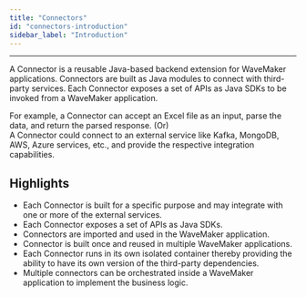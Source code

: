 ```yaml
---
title: "Connectors"
id: "connectors-introduction"
sidebar_label: "Introduction"
---
```

---

A Connector is a reusable Java-based backend extension for WaveMaker applications. Connectors are built as Java modules to connect with third-party services. Each Connector exposes a set of APIs as Java SDKs to be invoked from a WaveMaker application.

For example, a Connector can accept an Excel file as an input, parse the data, and return the parsed response. 
(Or)  
A Connector could connect to an external service like Kafka, MongoDB, AWS, Azure services, etc., and provide the respective integration capabilities.

## Highlights

- Each Connector is built for a specific purpose and may integrate with one or more of the external services.
- Each Connector exposes a set of APIs as Java SDKs.
- Connectors are imported and used in the WaveMaker application.
- Connector is built once and reused in multiple WaveMaker applications.
- Each Connector runs in its own isolated container thereby providing the ability to have its own version of the third-party dependencies.
- Multiple connectors can be orchestrated inside a WaveMaker application to implement the business logic.
